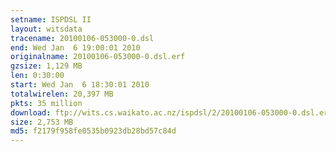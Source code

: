 ```yaml
---
setname: ISPDSL II
layout: witsdata
tracename: 20100106-053000-0.dsl
end: Wed Jan  6 19:00:01 2010
originalname: 20100106-053000-0.dsl.erf
gzsize: 1,129 MB
len: 0:30:00
start: Wed Jan  6 18:30:01 2010
totalwirelen: 20,397 MB
pkts: 35 million
download: ftp://wits.cs.waikato.ac.nz/ispdsl/2/20100106-053000-0.dsl.erf.gz
size: 2,753 MB
md5: f2179f958fe0535b0923db28bd57c84d
---
```

